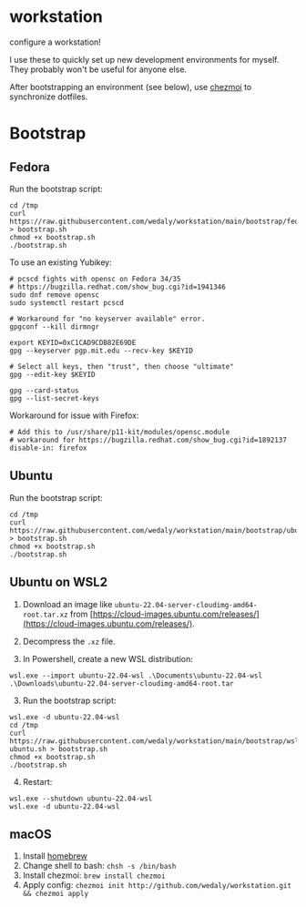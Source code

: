 # workstation
configure a workstation!

I use these to quickly set up new development environments for myself. They probably won't be useful for anyone else.

After bootstrapping an environment (see below), use [chezmoi](https://github.com/twpayne/chezmoi) to synchronize dotfiles.

# Bootstrap

## Fedora

Run the bootstrap script:
```
cd /tmp
curl https://raw.githubusercontent.com/wedaly/workstation/main/bootstrap/fedora.sh > bootstrap.sh
chmod +x bootstrap.sh
./bootstrap.sh
```

To use an existing Yubikey:
```
# pcscd fights with opensc on Fedora 34/35
# https://bugzilla.redhat.com/show_bug.cgi?id=1941346
sudo dnf remove opensc
sudo systemctl restart pcscd

# Workaround for "no keyserver available" error.
gpgconf --kill dirmngr

export KEYID=0xC1CAD9CDB82E69DE
gpg --keyserver pgp.mit.edu --recv-key $KEYID

# Select all keys, then "trust", then choose "ultimate"
gpg --edit-key $KEYID

gpg --card-status
gpg --list-secret-keys
```

Workaround for issue with Firefox:
```
# Add this to /usr/share/p11-kit/modules/opensc.module
# workaround for https://bugzilla.redhat.com/show_bug.cgi?id=1892137
disable-in: firefox
```

## Ubuntu

Run the bootstrap script:
```
cd /tmp
curl https://raw.githubusercontent.com/wedaly/workstation/main/bootstrap/ubuntu.sh > bootstrap.sh
chmod +x bootstrap.sh
./bootstrap.sh
```

## Ubuntu on WSL2

1. Download an image like `ubuntu-22.04-server-cloudimg-amd64-root.tar.xz` from [https://cloud-images.ubuntu.com/releases/](https://cloud-images.ubuntu.com/releases/).

2. Decompress the `.xz` file.

3. In Powershell, create a new WSL distribution:
```
wsl.exe --import ubuntu-22.04-wsl .\Documents\ubuntu-22.04-wsl .\Downloads\ubuntu-22.04-server-cloudimg-amd64-root.tar
```

3. Run the bootstrap script:
```
wsl.exe -d ubuntu-22.04-wsl
cd /tmp
curl https://raw.githubusercontent.com/wedaly/workstation/main/bootstrap/wsl-ubuntu.sh > bootstrap.sh
chmod +x bootstrap.sh
./bootstrap.sh
```

4. Restart:
```
wsl.exe --shutdown ubuntu-22.04-wsl
wsl.exe -d ubuntu-22.04-wsl
```

## macOS

1. Install [homebrew](https://docs.brew.sh/Installation)
2. Change shell to bash: `chsh -s /bin/bash`
3. Install chezmoi: `brew install chezmoi`
4. Apply config: `chezmoi init http://github.com/wedaly/workstation.git && chezmoi apply`
